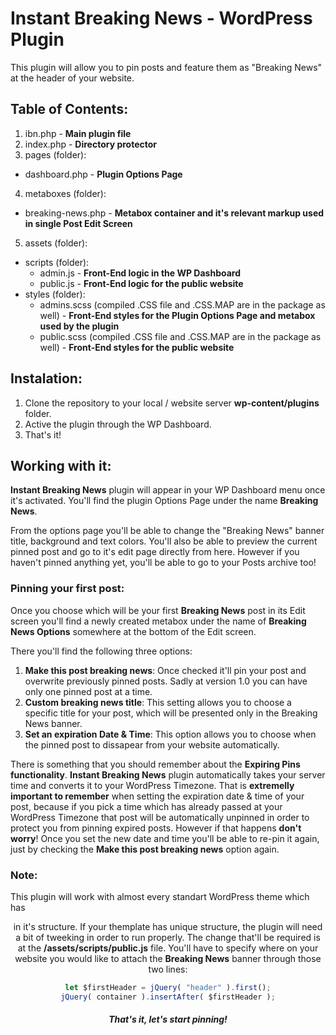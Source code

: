 # Instant Breaking News - WordPress Plugin

This plugin will allow you to pin posts and feature them as "Breaking News" at the header of your website.

## Table of Contents:
1) ibn.php - **Main plugin file**
2) index.php - **Directory protector**
3) pages (folder):
- dashboard.php - **Plugin Options Page**
4) metaboxes (folder):
- breaking-news.php - **Metabox container and it's relevant markup used in single Post Edit Screen**
5) assets (folder):
* scripts (folder):
    * admin.js - **Front-End logic in the WP Dashboard**  
    * public.js - **Front-End logic for the public website**
* styles (folder):
    * admins.scss (compiled .CSS file and .CSS.MAP are in the package as well) - **Front-End styles for the Plugin Options Page and metabox used by the plugin**
    * public.scss (compiled .CSS file and .CSS.MAP are in the package as well) - **Front-End styles for the public website**

## Instalation:
1) Clone the repository to your local / website server **wp-content/plugins** folder.
2) Active the plugin through the WP Dashboard.
3) That's it!

## Working with it:
**Instant Breaking News** plugin will appear in your WP Dashboard menu once it's activated.
You'll find the plugin Options Page under the name **Breaking News**.

From the options page you'll be able to change the "Breaking News" banner title, background and text colors. You'll also be able to preview the current pinned post and go to it's edit page directly from here. However if you haven't pinned anything yet, you'll be able to go to your Posts archive too!

### Pinning your first post:
Once you choose which will be your first **Breaking News** post in its Edit screen you'll find a newly created metabox under the name of **Breaking News Options** somewhere at the bottom of the Edit screen.

There you'll find the following three options:
1) **Make this post breaking news**: Once checked it'll pin your post and overwrite previously pinned posts. Sadly at version 1.0 you can have only one pinned post at a time.
2) **Custom breaking news title**: This setting allows you to choose a specific title for your post, which will be presented only in the Breaking News banner.
3) **Set an expiration Date & Time**: This option allows you to choose when the pinned post to dissapear from your website automatically.

There is something that you should remember about the **Expiring Pins functionality**.
**Instant Breaking News** plugin automatically takes your server time and converts it to your WordPress Timezone.
That is **extremelly important to remember** when setting the expiration date & time of your post, because if you pick a time which has already passed at your WordPress Timezone that post will be automatically unpinned in order to protect you from pinning expired posts. However if that happens **don't worry**! Once you set the new date and time you'll be able to re-pin it again, just by checking the **Make this post breaking news** option again.

### Note:
This plugin will work with almost every standart WordPress theme which has **<header>** in it's structure. If your themplate has unique structure, the plugin will need a bit of tweeking in order to run properly. The change that'll be required is at the **/assets/scripts/public.js** file.
You'll have to specify where on your website you would like to attach the **Breaking News** banner through those two lines:
```javascript
let $firstHeader = jQuery( "header" ).first();
jQuery( container ).insertAfter( $firstHeader );
```

##### That's it, let's start pinning!